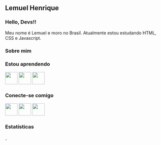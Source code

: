 ## Lemuel Henrique

### Hello, Devs!!
Meu nome é Lemuel e moro no Brasil. Atualmente estou estudando HTML, CSS e Javascript. 


### Sobre mim




### Estou aprendendo

<img src="https://cdn.jsdelivr.net/gh/devicons/devicon/icons/html5/html5-original.svg" width="40" height="40"/> <img src="https://cdn.jsdelivr.net/gh/devicons/devicon/icons/css3/css3-original.svg" width="40" height="40" /> <img src="https://cdn.jsdelivr.net/gh/devicons/devicon/icons/javascript/javascript-original.svg" width="40" height="40"/>

                                                                                                                    
### Conecte-se comigo

<div>
<a href="https://www.instagram.com/lemuelhenrique/" target="_blank"><img src="https://upload.wikimedia.org/wikipedia/commons/thumb/a/a5/Instagram_icon.png/1024px-Instagram_icon.png" target="_blank" width="40" height="40"></a>
<a href = "mailto:lemuellhenrique@gmail.com"><img src="https://cdn-icons-png.flaticon.com/512/281/281769.png" target="_blank" width="40" height="40"></a>
<a href="https://www.linkedin.com/in/lemuelhenrique/" target="_blank"><img src="https://cdn.jsdelivr.net/gh/devicons/devicon/icons/linkedin/linkedin-original.svg" width="40" height="40"/></a>   
</div>
  
### Estatísticas
<div>
<a href="https://github.com/LemuelH">
<img height="1fr" src="https://github-readme-stats.vercel.app/api/top-langs/?username=LemuelH&layout=compact&langs_count=7&theme=dracula"/>
<img height="1fr" src="https://github-readme-stats.vercel.app/api?username=LemuelH&show_icons=true&theme=dracula&include_all_commits=true&count_private=true"/>
</div>

